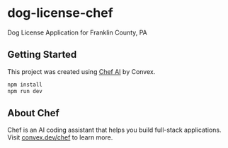 # dog-license-chef

Dog License Application for Franklin County, PA

## Getting Started

This project was created using [Chef AI](https://convex.dev/chef) by Convex.

```bash
npm install
npm run dev
```

## About Chef

Chef is an AI coding assistant that helps you build full-stack applications. Visit [convex.dev/chef](https://convex.dev/chef) to learn more.
